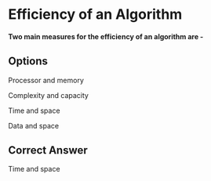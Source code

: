 

# Efficiency of an Algorithm

#### Two main measures for the efficiency of an algorithm are -

## Options

Processor and memory

Complexity and capacity

Time and space

Data and space

## Correct Answer
Time and space
